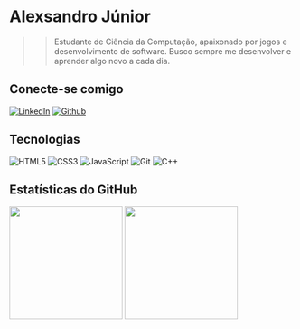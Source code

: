 # Alexsandro Júnior

>> Estudante de Ciência da Computação, apaixonado por jogos e desenvolvimento de software. Busco sempre me desenvolver e aprender algo novo a cada dia.

## Conecte-se comigo


[![LinkedIn](https://img.shields.io/badge/LinkedIn-5793d9?style=for-the-badge&logo=linkedin&logoColor=fff)](https://www.linkedin.com/in/alexsandro-patricio-dos-santos-j%C3%BAnior-79317326b/)
[![Github](https://img.shields.io/badge/Github-5793d9?style=for-the-badge&logo=Github&logoColor=fff)](https://github.com/alexpatri)

## Tecnologias

![HTML5](https://img.shields.io/badge/HTML-000?style=for-the-badge&logo=html5&logoColor=5793d9)
![CSS3](https://img.shields.io/badge/CSS3-000?style=for-the-badge&logo=css3&logoColor=5793d9)
![JavaScript](https://img.shields.io/badge/JavaScript-000?style=for-the-badge&logo=javascript&logoColor=5793d9)
![Git](https://img.shields.io/badge/Git-000?style=for-the-badge&logo=git&logoColor=5793d9)
![C++](https://img.shields.io/badge/C++-000?style=for-the-badge&logo=cplusplus&logoColor=5793d9)

## Estatísticas do GitHub

<a  href="https://github.com/alexpatri" style="text-decoration:none" target="_blank">
  <img height=200y src="https://github-readme-stats.vercel.app/api?username=alexpatri&locale=pt-br&show_icons=true&rank_icon=github&bg_color=222&border_color=5793d9&icon_color=5793d9&title_color=5793d9&text_color=fff"/>
  <img height=200y src="https://github-readme-stats.vercel.app/api/top-langs/?username=alexpatri&layout=compact&langs_count=7&bg_color=222&border_color=5793d9&icon_color=5793d9&title_color=5793d9&text_color=fff"/
</a>

